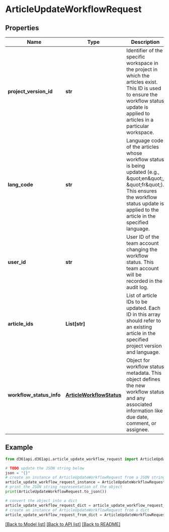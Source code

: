 # ArticleUpdateWorkflowRequest


## Properties

Name | Type | Description | Notes
------------ | ------------- | ------------- | -------------
**project_version_id** | **str** | Identifier of the specific workspace in the project in which the articles exist. This ID is used to ensure the workflow status update is applied to articles in a particular workspace. | 
**lang_code** | **str** | Language code of the articles whose workflow status is being updated (e.g., \&quot;en\&quot;, \&quot;fr\&quot;). This ensures the workflow status update is applied to the article in the specified language. | 
**user_id** | **str** | User ID of the team account changing the workflow status. This team account will be recorded in the audit log. | 
**article_ids** | **List[str]** | List of article IDs to be updated. Each ID in this array should refer to an existing article in the specified project version and language. | 
**workflow_status_info** | [**ArticleWorkflowStatus**](ArticleWorkflowStatus.md) | Object for workflow status metadata. This object defines the new workflow status and any associated information like due date, comment, or assignee. | 

## Example

```python
from d361api.d361api.article_update_workflow_request import ArticleUpdateWorkflowRequest

# TODO update the JSON string below
json = "{}"
# create an instance of ArticleUpdateWorkflowRequest from a JSON string
article_update_workflow_request_instance = ArticleUpdateWorkflowRequest.from_json(json)
# print the JSON string representation of the object
print(ArticleUpdateWorkflowRequest.to_json())

# convert the object into a dict
article_update_workflow_request_dict = article_update_workflow_request_instance.to_dict()
# create an instance of ArticleUpdateWorkflowRequest from a dict
article_update_workflow_request_from_dict = ArticleUpdateWorkflowRequest.from_dict(article_update_workflow_request_dict)
```
[[Back to Model list]](../README.md#documentation-for-models) [[Back to API list]](../README.md#documentation-for-api-endpoints) [[Back to README]](../README.md)


